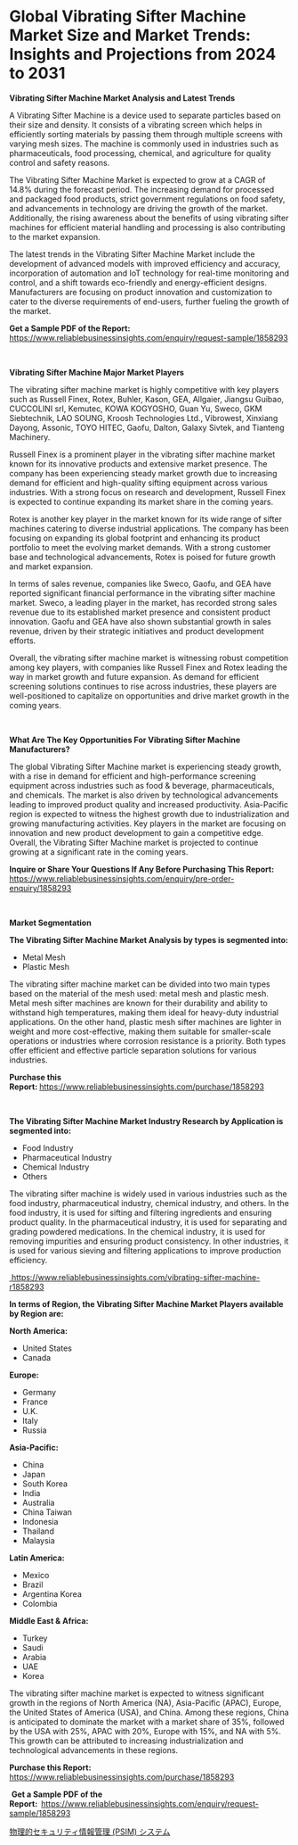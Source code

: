 <p><h1>Global Vibrating Sifter Machine Market Size and Market Trends: Insights and Projections from 2024 to 2031</h1></p><p><strong>Vibrating Sifter Machine Market Analysis and Latest Trends</strong></p>
<p><p>A Vibrating Sifter Machine is a device used to separate particles based on their size and density. It consists of a vibrating screen which helps in efficiently sorting materials by passing them through multiple screens with varying mesh sizes. The machine is commonly used in industries such as pharmaceuticals, food processing, chemical, and agriculture for quality control and safety reasons.</p><p>The Vibrating Sifter Machine Market is expected to grow at a CAGR of 14.8% during the forecast period. The increasing demand for processed and packaged food products, strict government regulations on food safety, and advancements in technology are driving the growth of the market. Additionally, the rising awareness about the benefits of using vibrating sifter machines for efficient material handling and processing is also contributing to the market expansion.</p><p>The latest trends in the Vibrating Sifter Machine Market include the development of advanced models with improved efficiency and accuracy, incorporation of automation and IoT technology for real-time monitoring and control, and a shift towards eco-friendly and energy-efficient designs. Manufacturers are focusing on product innovation and customization to cater to the diverse requirements of end-users, further fueling the growth of the market.</p></p>
<p><strong>Get a Sample PDF of the Report:&nbsp;</strong> <a href="https://www.reliablebusinessinsights.com/enquiry/request-sample/1858293">https://www.reliablebusinessinsights.com/enquiry/request-sample/1858293</a></p>
<p>&nbsp;</p>
<p><strong>Vibrating Sifter Machine Major Market Players</strong></p>
<p><p>The vibrating sifter machine market is highly competitive with key players such as Russell Finex, Rotex, Buhler, Kason, GEA, Allgaier, Jiangsu Guibao, CUCCOLINI srl, Kemutec, KOWA KOGYOSHO, Guan Yu, Sweco, GKM Siebtechnik, LAO SOUNG, Kroosh Technologies Ltd., Vibrowest, Xinxiang Dayong, Assonic, TOYO HITEC, Gaofu, Dalton, Galaxy Sivtek, and Tianteng Machinery.</p><p>Russell Finex is a prominent player in the vibrating sifter machine market known for its innovative products and extensive market presence. The company has been experiencing steady market growth due to increasing demand for efficient and high-quality sifting equipment across various industries. With a strong focus on research and development, Russell Finex is expected to continue expanding its market share in the coming years.</p><p>Rotex is another key player in the market known for its wide range of sifter machines catering to diverse industrial applications. The company has been focusing on expanding its global footprint and enhancing its product portfolio to meet the evolving market demands. With a strong customer base and technological advancements, Rotex is poised for future growth and market expansion.</p><p>In terms of sales revenue, companies like Sweco, Gaofu, and GEA have reported significant financial performance in the vibrating sifter machine market. Sweco, a leading player in the market, has recorded strong sales revenue due to its established market presence and consistent product innovation. Gaofu and GEA have also shown substantial growth in sales revenue, driven by their strategic initiatives and product development efforts.</p><p>Overall, the vibrating sifter machine market is witnessing robust competition among key players, with companies like Russell Finex and Rotex leading the way in market growth and future expansion. As demand for efficient screening solutions continues to rise across industries, these players are well-positioned to capitalize on opportunities and drive market growth in the coming years.</p></p>
<p>&nbsp;</p>
<p><strong>What Are The Key Opportunities For Vibrating Sifter Machine Manufacturers?</strong></p>
<p><p>The global Vibrating Sifter Machine market is experiencing steady growth, with a rise in demand for efficient and high-performance screening equipment across industries such as food & beverage, pharmaceuticals, and chemicals. The market is also driven by technological advancements leading to improved product quality and increased productivity. Asia-Pacific region is expected to witness the highest growth due to industrialization and growing manufacturing activities. Key players in the market are focusing on innovation and new product development to gain a competitive edge. Overall, the Vibrating Sifter Machine market is projected to continue growing at a significant rate in the coming years.</p></p>
<p><strong>Inquire or Share Your Questions If Any Before Purchasing This Report:</strong> <a href="https://www.reliablebusinessinsights.com/enquiry/pre-order-enquiry/1858293">https://www.reliablebusinessinsights.com/enquiry/pre-order-enquiry/1858293</a></p>
<p>&nbsp;</p>
<p><strong>Market Segmentation</strong></p>
<p><strong>The Vibrating Sifter Machine Market Analysis by types is segmented into:</strong></p>
<p><ul><li>Metal Mesh</li><li>Plastic Mesh</li></ul></p>
<p><p>The vibrating sifter machine market can be divided into two main types based on the material of the mesh used: metal mesh and plastic mesh. Metal mesh sifter machines are known for their durability and ability to withstand high temperatures, making them ideal for heavy-duty industrial applications. On the other hand, plastic mesh sifter machines are lighter in weight and more cost-effective, making them suitable for smaller-scale operations or industries where corrosion resistance is a priority. Both types offer efficient and effective particle separation solutions for various industries.</p></p>
<p><strong>Purchase this Report:&nbsp;</strong><a href="https://www.reliablebusinessinsights.com/purchase/1858293">https://www.reliablebusinessinsights.com/purchase/1858293</a></p>
<p>&nbsp;</p>
<p><strong>The Vibrating Sifter Machine Market Industry Research by Application is segmented into:</strong></p>
<p><ul><li>Food Industry</li><li>Pharmaceutical Industry</li><li>Chemical Industry</li><li>Others</li></ul></p>
<p><p>The vibrating sifter machine is widely used in various industries such as the food industry, pharmaceutical industry, chemical industry, and others. In the food industry, it is used for sifting and filtering ingredients and ensuring product quality. In the pharmaceutical industry, it is used for separating and grading powdered medications. In the chemical industry, it is used for removing impurities and ensuring product consistency. In other industries, it is used for various sieving and filtering applications to improve production efficiency.</p></p>
<p><a href="https://www.reliablebusinessinsights.com/vibrating-sifter-machine-r1858293">&nbsp;https://www.reliablebusinessinsights.com/vibrating-sifter-machine-r1858293</a></p>
<p><strong>In terms of Region, the Vibrating Sifter Machine Market Players available by Region are:</strong></p>
<p>
    <p> <strong> North America: </strong>
        <ul>
            <li>United States</li>
            <li>Canada</li>
        </ul>
        </p> 
    <p> <strong> Europe: </strong>
        <ul>
            <li>Germany</li>
            <li>France</li>
            <li>U.K.</li>
            <li>Italy</li>
            <li>Russia</li>
        </ul>
        </p> 
    <p> <strong> Asia-Pacific: </strong>
        <ul>
            <li>China</li>
            <li>Japan</li>
            <li>South Korea</li>
            <li>India</li>
            <li>Australia</li>
            <li>China Taiwan</li>
            <li>Indonesia</li>
            <li>Thailand</li>
            <li>Malaysia</li>
        </ul>
        </p> 
    <p> <strong> Latin America: </strong>
        <ul>
            <li>Mexico</li>
            <li>Brazil</li>
            <li>Argentina Korea</li>
            <li>Colombia</li>
        </ul>
        </p> 
    <p> <strong> Middle East & Africa: </strong>
        <ul>
            <li>Turkey</li>
            <li>Saudi</li>
            <li>Arabia</li>
            <li>UAE</li>
            <li>Korea</li>
        </ul>
    </p>
    </p>
<p><p>The vibrating sifter machine market is expected to witness significant growth in the regions of North America (NA), Asia-Pacific (APAC), Europe, the United States of America (USA), and China. Among these regions, China is anticipated to dominate the market with a market share of 35%, followed by the USA with 25%, APAC with 20%, Europe with 15%, and NA with 5%. This growth can be attributed to increasing industrialization and technological advancements in these regions.</p></p>
<p><strong>Purchase this Report: </strong><a href="https://www.reliablebusinessinsights.com/purchase/1858293">https://www.reliablebusinessinsights.com/purchase/1858293</a></p>
<p>&nbsp;<strong>Get a Sample PDF of the Report:&nbsp;&nbsp;</strong><a href="https://www.reliablebusinessinsights.com/enquiry/request-sample/1858293">https://www.reliablebusinessinsights.com/enquiry/request-sample/1858293</a></p>
<p><strong></strong></p>
<p><p><a href="https://github.com/KaliMetz2023/Market-Research-Report-List-1/blob/main/2354614160696.md">物理的セキュリティ情報管理 (PSIM) システム</a></p></p>